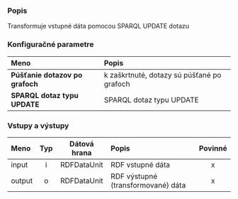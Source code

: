 ### Popis

Transformuje vstupné dáta pomocou SPARQL UPDATE dotazu

### Konfiguračné parametre

| Meno | Popis |
|:----|:----|
|**Púšťanie dotazov po grafoch** | k zaškrtnuté, dotazy sú púšťané po grafoch |
|**SPARQL dotaz typu UPDATE** | SPARQL dotaz typu UPDATE |

### Vstupy a výstupy

|Meno |Typ | Dátová hrana | Popis | Povinné |
|:--------|:------:|:------:|:-------------|:---------------------:|
|input  |i | RDFDataUnit | RDF vstupné dáta |x|
|output |o | RDFDataUnit | RDF výstupné (transformované) dáta |x|

